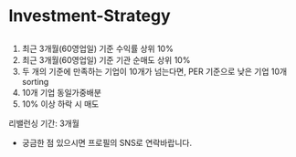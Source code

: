 # Investment-Strategy
##
1. 최근 3개월(60영업일) 기준 수익률 상위 10%
2. 최근 3개월(60영업일) 기준 기관 순매도 상위 10%
3. 두 개의 기준에 만족하는 기업이 10개가 넘는다면, PER 기준으로 낮은 기업 10개 sorting
4. 10개 기업 동일가중배분
5. 10% 이상 하락 시 매도

리밸런싱 기간: 3개월

* 궁금한 점 있으시면 프로필의 SNS로 연락바랍니다.
